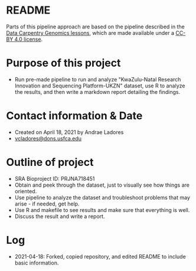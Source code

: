 # README

Parts of this pipeline approach are based on the pipeline described in the [Data Carpentry Genomics lessons](https://datacarpentry.org/genomics-workshop/), which are made available under a [CC-BY 4.0 license](https://creativecommons.org/licenses/by/4.0/).

# Purpose of this project
* Run pre-made pipeline to run and analyze "KwaZulu-Natal Research Innovation and Sequencing Platform-UKZN" dataset, use R to analyze the results, and then write a markdown report detailing the findings.

# Contact information & Date
* Created on April 18, 2021 by Andrae Ladores
* vcladores@dons.usfca.edu

# Outline of project
* SRA Bioproject ID: PRJNA718451
* Obtain and peek through the dataset, just to visually see how things are oriented. 
* Use pipeline to analyze the dataset and troubleshoot problems that may arise - if needed, get help.
* Use R and makefile to see results and make sure that everything is well.
* Discuss the result and write a report. 

# Log
* 2021-04-18: Forked, copied repository, and edited README to include basic information.
